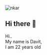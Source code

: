 ![nkar]([https://images.wallpapersden.com/image/download/programming-coding-language_bGhpbm6UmZqaraWkpJRmbmdlrWZlbWU.jpg](https://wallpapers.com/images/hd/coding-background-9izlympnd0ovmpli.jpg))  
## Hi there 👋
Hi..  
My name is Davit,  
I am 22 years old
